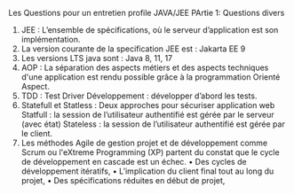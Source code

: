 Les Questions pour un entretien profile JAVA/JEE
PArtie 1: Questions divers
1.	JEE : L’ensemble de spécifications, où le serveur d’application est son implémentation.
2.	La version courante de la specification JEE est : Jakarta EE 9
3.	Les versions LTS java sont : Java 8, 11, 17
4.	AOP : La séparation des aspects métiers et des aspects techniques d'une application est rendu possible grâce à la programmation Orienté Aspect.
5.	TDD : Test Driver Développement : développer d’abord les tests.
6.	Statefull et Statless : Deux approches pour sécuriser application web
Statfull : la session de l’utilisateur authentifié est gérée par le serveur (avec état)
Stateless : la session de l’utilisateur authentifié est gérée par le client.
7.	Les méthodes Agile de gestion projet et de développement comme Scrum ou l'eXtreme Programming (XP) partent du constat que le cycle de développement en cascade est un échec.
•	Des cycles de développement itératifs, 
•	L’implication du client final tout au long du projet, 
•	Des spécifications réduites en début de projet,

